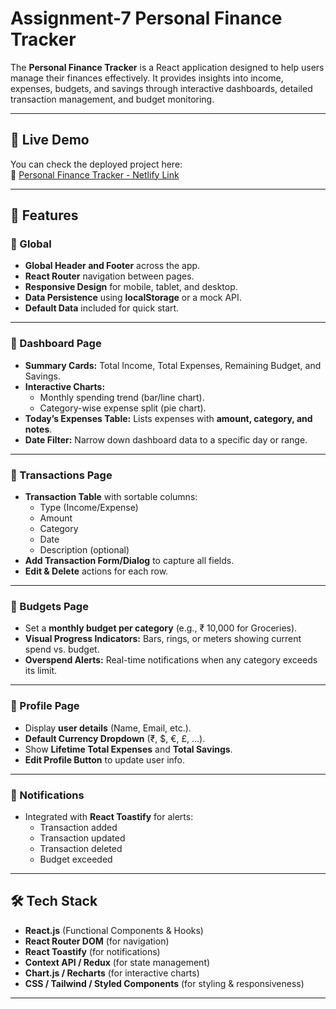 # Assignment-7 Personal Finance Tracker

The **Personal Finance Tracker** is a React application designed to help users manage their finances effectively. It provides insights into income, expenses, budgets, and savings through interactive dashboards, detailed transaction management, and budget monitoring.  

---

## 🚀 Live Demo  
You can check the deployed project here:  
🔗 [Personal Finance Tracker - Netlify Link](https://personal-finance-tracker-project-sub.netlify.app/)

---

## 📌 Features

### 🔹 Global
- **Global Header and Footer** across the app.  
- **React Router** navigation between pages.  
- **Responsive Design** for mobile, tablet, and desktop.  
- **Data Persistence** using **localStorage** or a mock API.  
- **Default Data** included for quick start.  

---

### 🔹 Dashboard Page
- **Summary Cards:** Total Income, Total Expenses, Remaining Budget, and Savings.  
- **Interactive Charts:**  
  - Monthly spending trend (bar/line chart).  
  - Category-wise expense split (pie chart).  
- **Today’s Expenses Table:** Lists expenses with **amount, category, and notes**.  
- **Date Filter:** Narrow down dashboard data to a specific day or range.  

---

### 🔹 Transactions Page
- **Transaction Table** with sortable columns:  
  - Type (Income/Expense)  
  - Amount  
  - Category  
  - Date  
  - Description (optional)  
- **Add Transaction Form/Dialog** to capture all fields.  
- **Edit & Delete** actions for each row.  

---

### 🔹 Budgets Page
- Set a **monthly budget per category** (e.g., ₹ 10,000 for Groceries).  
- **Visual Progress Indicators:** Bars, rings, or meters showing current spend vs. budget.  
- **Overspend Alerts:** Real-time notifications when any category exceeds its limit.  

---

### 🔹 Profile Page
- Display **user details** (Name, Email, etc.).  
- **Default Currency Dropdown** (₹, $, €, £, …).  
- Show **Lifetime Total Expenses** and **Total Savings**.  
- **Edit Profile Button** to update user info.  

---

### 🔹 Notifications
- Integrated with **React Toastify** for alerts:  
  - Transaction added  
  - Transaction updated  
  - Transaction deleted  
  - Budget exceeded  

---

## 🛠️ Tech Stack
- **React.js** (Functional Components & Hooks)  
- **React Router DOM** (for navigation)  
- **React Toastify** (for notifications)  
- **Context API / Redux** (for state management)  
- **Chart.js / Recharts** (for interactive charts)  
- **CSS / Tailwind / Styled Components** (for styling & responsiveness)  

---
